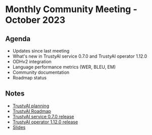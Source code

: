 # Monthly Community Meeting - October 2023

## Agenda

- Updates since last meeting
- What's new in TrustyAI service 0.7.0 and TrustyAI operator 1.12.0
- ODHv2 integration
- Language performance metrics (WER, BLEU, EM)
- Community documentation
- Roadmap status

## Notes

- [TrustyAI planning](https://github.com/orgs/trustyai-explainability/projects/12)
- [TrustyAI Roadmap](https://github.com/orgs/trustyai-explainability/projects/10)
- [TrustyAI service 0.7.0 release](https://github.com/trustyai-explainability/trustyai-explainability/releases/tag/v0.7.0)
- [TrustyAI operator 1.12.0 release](https://github.com/trustyai-explainability/trustyai-service-operator/releases/tag/v1.12.0)
- [Slides](2023-11-slides.pdf)

